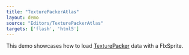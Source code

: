 ```yaml
---
title: "TexturePackerAtlas"
layout: demo
source: "Editors/TexturePackerAtlas"
targets: ['flash', 'html5']
---
```


This demo showcases how to load [TexturePacker](http://www.codeandweb.com/texturepacker) data with a FlxSprite. 